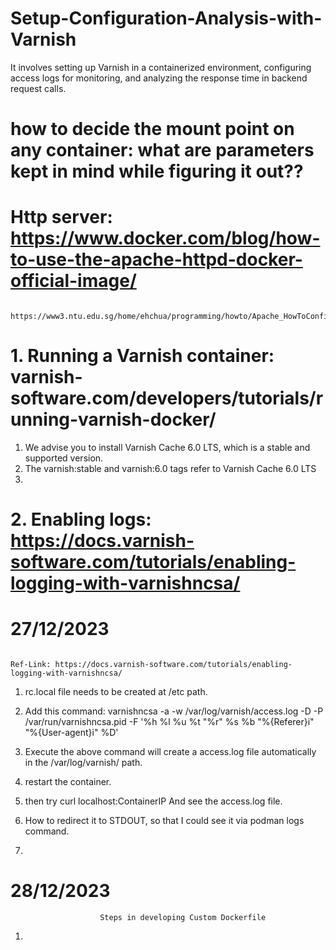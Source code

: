 # Setup-Configuration-Analysis-with-Varnish
It involves setting up Varnish in a containerized environment, configuring access logs for monitoring, and analyzing the response time in backend request calls.

# how to decide the mount point on any container: what are parameters kept in mind while figuring it out??

# Http server: https://www.docker.com/blog/how-to-use-the-apache-httpd-docker-official-image/ 
        https://www3.ntu.edu.sg/home/ehchua/programming/howto/Apache_HowToConfigure.html#:~:text=Listen%3A%20to%20bind%20Apache%20to,to%20check%20the%20existing%20connections).
        

# 1. Running a Varnish container: varnish-software.com/developers/tutorials/running-varnish-docker/ 

1. We advise you to install Varnish Cache 6.0 LTS, which is a stable and supported version.
2. The varnish:stable and varnish:6.0 tags refer to Varnish Cache 6.0 LTS
3. 

# 2. Enabling logs: https://docs.varnish-software.com/tutorials/enabling-logging-with-varnishncsa/






# 27/12/2023
                                                                                  Ref-Link: https://docs.varnish-software.com/tutorials/enabling-logging-with-varnishncsa/
1. rc.local file needs to be created at /etc path.
2. Add this command:  varnishncsa -a -w /var/log/varnish/access.log -D -P /var/run/varnishncsa.pid -F '%h %l %u %t "%r" %s %b "%{Referer}i" "%{User-agent}i" %D'
3. Execute the above command will create a access.log file automatically in the /var/log/varnish/ path.
4. restart the container.
7. then try curl localhost:ContainerIP And see the access.log file.

8. How to redirect it to STDOUT, so that I could see it via podman logs command.
9. 



# 28/12/2023
                        Steps in developing Custom Dockerfile
   
1. 




















